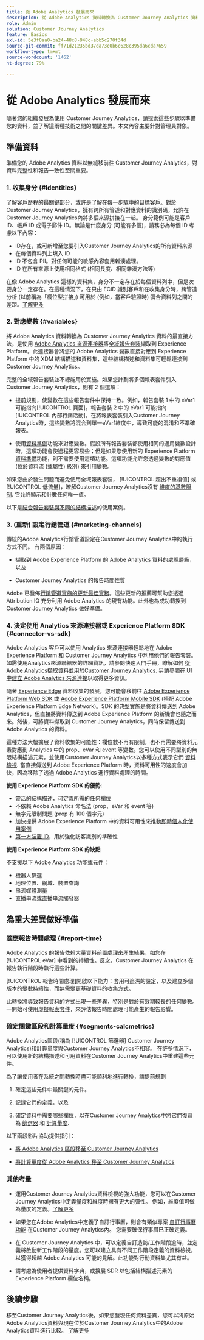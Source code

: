 ```yaml
---
title: 從 Adobe Analytics 發展而來
description: 從 Adobe Analytics 資料轉換為 Customer Journey Analytics 資料的步驟
role: Admin
solution: Customer Journey Analytics
feature: Basics
exl-id: 5e3f0aa0-ba24-48c8-948c-ebb5c270f34d
source-git-commit: ff71d21235bd37da73c0b6c628c395da6cda7659
workflow-type: tm+mt
source-wordcount: '1462'
ht-degree: 79%

---
```


# 從 Adobe Analytics 發展而來

隨著您的組織發展為使用 Customer Journey Analytics，請探索這些步驟以準備您的資料，並了解這兩種技術之間的關鍵差異。本文內容主要針對管理員對象。

## 準備資料

準備您的 Adobe Analytics 資料以無縫移前往 Customer Journey Analytics，對資料完整性和報告一致性至關重要。

### 1. 收集身分 {#identities}

了解客戶歷程的最關鍵部分，或許是了解在每一步驟中的目標客戶。對於Customer Journey Analytics，擁有跨所有管道和對應資料的識別碼，允許在Customer Journey Analytics內將多個來源拼接在一起。
身分範例可能是客戶 ID、帳戶 ID 或電子郵件 ID。無論是什麼身分 (可能有多個)，請務必為每個 ID 考慮以下內容：

* ID存在，或可新增至您要引入Customer Journey Analytics的所有資料來源
* 在每個資料列上填入 ID
* ID 不包含 PII。對任何可能的敏感內容套用雜湊處理。
* ID 在所有來源上使用相同格式 (相同長度、相同雜湊方法等)

在像 Adobe Analytics 這樣的資料集，身分不一定存在於每個資料列中，但是次要身分一定存在。在這種情況下，在只由 ECID 識別客戶和在收集身分時，跨管道分析 (以前稱為「欄位型拼接」) 可用於 (例如，當客戶驗證時) 彌合資料列之間的差距。[了解更多](https://experienceleague.adobe.com/docs/analytics-platform/using/cja-connections/cca/overview.html?lang=zh-Hant)

### 2. 對應變數 {#variables}

將 Adobe Analytics 資料轉換為 Customer Journey Analytics 資料的最直接方法，是使用 [Adobe Analytics 來源連接器](https://experienceleague.adobe.com/docs/experience-platform/sources/ui-tutorials/create/adobe-applications/analytics.html?lang=zh-Hant)將[全域報告套裝](https://experienceleague.adobe.com/docs/analytics/implementation/prepare/global-rs.html?lang=zh-Hant)擷取到 Experience Platform。此連接器會將您的 Adobe Analytics 變數直接對應到 Experience Platform 中的 XDM 結構描述和資料集，這些結構描述和資料集可輕鬆連接到 Customer Journey Analytics。

完整的全域報告套裝並不總能用於實施。如果您計劃將多個報表套件引入 Customer Journey Analytics，則有 2 個選項：

* 提前規劃，使變數在這些報告套件中保持一致。例如，報告套裝 1 中的 eVar1 可能指向[!UICONTROL 頁面]。報告套裝 2 中的 eVar1 可能指向[!UICONTROL 內部行銷活動]。在將報表套裝引入Customer Journey Analytics時，這些變數將混合到單一eVar1維度中，導致可能的混淆和不準確報表。

* 使用[資料準備](https://experienceleague.adobe.com/docs/experience-platform/data-prep/home.html?lang=zh-Hant)功能來對應變數。假設所有報告套裝都使用相同的通用變數設計時，這項功能會使過程更容易些；但是如果您使用新的 Experience Platform [資料準備](https://experienceleague.adobe.com/docs/experience-platform/sources/ui-tutorials/create/adobe-applications/analytics.html?lang=zh-Hant#mapping)功能，則不需要使用這項功能。這項功能允許您透過變數的對應值 (位於資料流 (或屬性) 級別) 來引用變數。

如果您由於發生問題而避免使用全域報表套裝， [!UICONTROL 超出不重複值] 或 [!UICONTROL 低流量]，瞭解Customer Journey Analytics沒有 [維度的基數限制](/help/components/dimensions/high-cardinality.md). 它允許顯示和計數任何唯一值。

以下是[結合報告套裝與不同的結構描述](/help/use-cases/aa-data/combine-report-suites.md)的使用案例。

### 3. (重新) 設定行銷管道 {#marketing-channels}

傳統的Adobe Analytics行銷管道設定在Customer Journey Analytics中的執行方式不同。 有兩個原因：

* 擷取到 Adobe Experience Platform 的 Adobe Analytics 資料的處理層級，以及

* Customer Journey Analytics 的報告時間性質

Adobe 已發佈[行銷管道實施的更新最佳實務](https://experienceleague.adobe.com/docs/analytics/components/marketing-channels/mchannel-best-practices.html?lang=zh-Hant)。這些更新的推薦可幫助您透過 Attribution IQ 充分利用 Adobe Analytics 的現有功能。此外也為成功轉換到 Customer Journey Analytics 做好準備。

### 4. 決定使用 Analytics 來源連接器或 Experience Platform SDK {#connector-vs-sdk}

Adobe Analytics 客戶可以使用 Analytics 來源連接器輕鬆地在 Adobe Experience Platform 和 Customer Journey Analytics 中利用他們的報告套裝。如需使用Analytics來源聯結器的詳細資訊，請參閱快速入門手冊，瞭解如何 [從Adobe Analytics擷取資料並用於Customer Journey Analytics](../data-ingestion/analytics.md). 另請參閱[在 UI 中建立 Adobe Analytics 來源連接](https://experienceleague.adobe.com/docs/experience-platform/sources/ui-tutorials/create/adobe-applications/analytics.html?lang=zh-Hant)以取得更多資訊。

隨著 [Experience Edge](https://experienceleague.adobe.com/docs/experience-platform/edge/home.html?lang=zh-Hant) 資料收集的發展，您可能會移前往 [Adobe Experience Platform Web SDK](https://experienceleague.adobe.com/docs/web-sdk.html?lang=zh-Hant) 或 [Adobe Experience Platform Mobile SDK](https://experienceleague.adobe.com/docs/mobile.html?lang=zh-Hant) (搭配 Adobe Experience Platform Edge Network)。SDK 的典型實施是將資料傳送到 Adobe Analytics，但直接將資料傳送到 Adobe Experience Platform 的新機會也隨之而來。然後，可將資料擷取到 Customer Journey Analytics，同時保留傳送到 Adobe Analytics 的資料。

這種方法大幅擴展了資料收集的可能性：欄位數不再有限制，也不再需要將資料元素對應到 Analytics 中的 prop、eVar 和 event 等變數。您可以使用不同型別的無限結構描述元素，並使用Customer Journey Analytics以多種方式表示它們 [資料檢視](/help/data-views/data-views.md). 當直接傳送到 Adobe Experience Platform 時，資料可用性的速度會加快，因為移除了透過 Adobe Analytics 進行資料處理的時間。

**使用 Experience Platform SDK 的優勢:**

* 靈活的結構描述，可定義所需的任何欄位
* 不依賴 Adobe Analytics 命名法 (prop、eVar 和 event 等)
* 無字元限制問題 (prop 有 100 個字元)
* 加快提供 Adobe Experience Platform 中的資料可用性來推動[即時個人化使用案例](https://experienceleague.adobe.com/docs/experience-platform/destinations/ui/activate/configure-personalization-destinations.html?lang=zh-Hant)
* [第一方裝置 ID](https://experienceleague.adobe.com/docs/experience-platform/edge/identity/first-party-device-ids.html?lang=zh-Hant)，用於強化訪客識別的準確性

**使用 Experience Platform SDK 的缺點**

不支援以下 Adobe Analytics 功能或元件：

* 機器人篩選
* 地理位置、網域、裝置查詢
* 串流媒體測量
* 直播串流或直播串流觸發器

## 為重大差異做好準備

### 適應報告時間處理 {#report-time}

Adobe Analytics 的報告依賴大量資料前置處理來產生結果，如您在 [!UICONTROL eVar] 中看到的持續性。反之，Customer Journey Analytics 在報告執行階段時執行這些計算。

[!UICONTROL 報告時間處理]開啟以下能力：套用可追溯的設定，以及建立多個版本的變數持續性，而無需變更基礎資料的收集方式。

此轉換將導致報告資料的方式出現一些差異，特別是對於有效期較長的任何變數。一開始可使用[虛擬報表套件](https://experienceleague.adobe.com/docs/analytics/components/virtual-report-suites/vrs-report-time-processing.html?lang=zh-Hant)，來評估報告時間處理可能產生的報告影響。

### 確定關鍵區段和計算量度 {#segments-calcmetrics}

Adobe Analytics區段(稱為 [!UICONTROL 篩選器] Customer Journey Analytics)和計算量度與Customer Journey Analytics不相容。 在許多情況下，可以使用新的結構描述和可用資料在Customer Journey Analytics中重建這些元件。

為了讓使用者在系統之間轉換時盡可能順利地進行轉換，請提前規劃

1. 確定這些元件中最關鍵的元件。

2. 記錄它們的定義，以及

3. 確定資料中需要哪些欄位，以在Customer Journey Analytics中將它們復寫為 [篩選器](/help/components/filters/filters-overview.md) 和 [計算量度](/help/components/calc-metrics/calc-metr-overview.md).

以下兩段影片協助提供指引：

* [將 Adobe Analytics 區段移至 Customer Journey Analytics](https://experienceleague.adobe.com/docs/customer-journey-analytics-learn/tutorials/moving-adobe-analytics-segments-to-customer-journey-analytics.html?lang=zh-Hant)

* [將計算量度從 Adobe Analytics 移至 Customer Journey Analytics](https://experienceleague.adobe.com/docs/customer-journey-analytics-learn/tutorials/components/calc-metrics/moving-your-calculated-metrics-from-adobe-analytics-to-customer-journey-analytics.html?lang=zh-Hant)

### 其他考量

* 運用Customer Journey Analytics資料檢視的強大功能，您可以在Customer Journey Analytics中定義量度和維度時擁有更大的彈性。 例如，維度值可做為量度的定義。[了解更多](/help/use-cases/data-views/data-views-usecases.md)

* 如果您在Adobe Analytics中定義了自訂行事曆，則會有類似專案 [自訂行事曆功能](/help/components/date-ranges/custom-date-ranges.md) 在Customer Journey Analytics內。 您需要確保行事曆已正確定義。

* 在 Customer Journey Analytics 中，可以定義自訂造訪/工作階段逾時，並定義將啟動新工作階段的量度。您可以建立具有不同工作階段定義的資料檢視，以獲得超越 Adobe Analytics 可能的見解。此功能對行動資料集尤其有益。

* 請考慮為使用者提供資料字典，或擴展 SDR 以包括結構描述元素的 Experience Platform 欄位名稱。

## 後續步驟

移至Customer Journey Analytics後，如果您發現任何資料差異，您可以將原始Adobe Analytics資料與現在位於Customer Journey Analytics中的Adobe Analytics資料進行比較。 [了解更多](/help/troubleshooting/compare.md)
